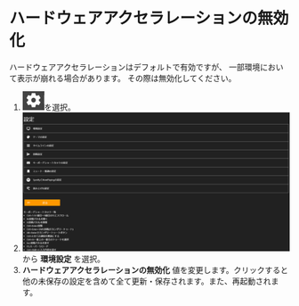 # ハードウェアアクセラレーションの無効化

ハードウェアアクセラレーションはデフォルトで有効ですが、
一部環境において表示が崩れる場合があります。
その際は無効化してください。

1. ![settings1](https://raw.githubusercontent.com/cutls/TheDeskDocs/master/media/settings1.png)を選択。
1. ![settings2](https://raw.githubusercontent.com/cutls/TheDeskDocs/master/media/settings2.png)から __環境設定__ を選択。
1.  __ハードウェアアクセラレーションの無効化__ 値を変更します。クリックすると他の未保存の設定を含めて全て更新・保存されます。また、再起動されます。
